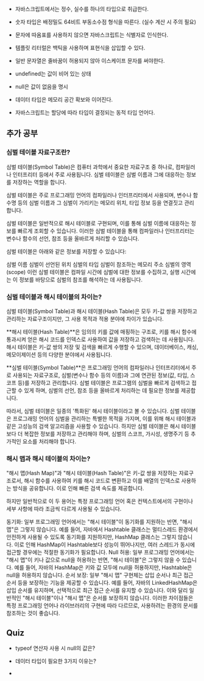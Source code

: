 - 자바스크립트에서는 정수, 실수를 하나의 타입으로 취급한다.

- 숫자 타입은 배정밀도 64비트 부동소수점 형식을 따른다. (실수 계산 시 주의 필요)

- 문자에 따옴표를 사용하지 않으면 자바스크립트는 식별자로 인식한다.

- 템플릿 리터럴은 백틱을 사용하며 표현식을 삽입할 수 있다.

- 일반 문자열은 줄바꿈이 허용되지 않아 이스케이프 문자를 써야한다.

- undefined는 값이 비어 있는 상태

- null은 값이 없음을 명시

- 데이터 타입은 메모리 공간 확보와 이어진다.

- 자바스크립트는 할당에 따라 타입이 결정되는 동적 타입 언어다.

## 추가 공부

### 심벌 테이블 자료구조란?

심벌 테이블(Symbol Table)은 컴퓨터 과학에서 중요한 자료구조 중 하나로, 컴파일러나 인터프리터 등에서 주로 사용됩니다. 심벌 테이블은 심벌 이름과 그에 대응하는 정보를 저장하는 역할을 합니다.

심벌 테이블은 주로 프로그래밍 언어의 컴파일러나 인터프리터에서 사용되며, 변수나 함수명 등의 심벌 이름과 그 심벌이 가리키는 메모리 위치, 타입 정보 등을 연결짓고 관리합니다.

심벌 테이블은 일반적으로 해시 테이블로 구현되며, 이를 통해 심벌 이름에 대응하는 정보를 빠르게 조회할 수 있습니다. 이러한 심벌 테이블을 통해 컴파일러나 인터프리터는 변수나 함수의 선언, 참조 등을 올바르게 처리할 수 있습니다.

심벌 테이블은 아래와 같은 정보를 저장할 수 있습니다:

심벌 이름
심벌이 선언된 위치
심벌의 타입
심벌이 참조하는 메모리 주소
심벌의 영역(scope)
이런 심벌 테이블은 컴파일 시간에 심벌에 대한 정보를 수집하고, 실행 시간에는 이 정보를 바탕으로 심벌의 참조를 해석하는 데 사용됩니다.

### 심벌 테이블과 해시 테이블의 차이는?

심벌 테이블(Symbol Table)과 해시 테이블(Hash Table)은 모두 키-값 쌍을 저장하고 관리하는 자료구조이지만, 그 사용 목적과 적용 분야에 차이가 있습니다.

**해시 테이블(Hash Table)**은 임의의 키를 값에 매핑하는 구조로, 키를 해시 함수에 통과시켜 얻은 해시 코드를 인덱스로 사용하여 값을 저장하고 검색하는 데 사용됩니다. 해시 테이블은 키-값 쌍의 저장 및 검색을 빠르게 수행할 수 있으며, 데이터베이스, 캐싱, 메모이제이션 등의 다양한 분야에서 사용됩니다.

**심벌 테이블(Symbol Table)**은 프로그래밍 언어의 컴파일러나 인터프리터에서 주로 사용되는 자료구조로, 심벌(변수나 함수 등의 이름)과 그에 연관된 정보(값, 타입, 스코프 등)를 저장하고 관리합니다. 심벌 테이블은 프로그램의 심벌을 빠르게 검색하고 접근할 수 있게 하며, 심벌의 선언, 참조 등을 올바르게 처리하는 데 필요한 정보를 제공합니다.

따라서, 심벌 테이블은 일종의 '특화된' 해시 테이블이라고 볼 수 있습니다. 심벌 테이블은 프로그래밍 언어의 심벌을 관리하는 특별한 목적을 가지며, 이를 위해 해시 테이블과 같은 고성능의 검색 알고리즘을 사용할 수 있습니다. 하지만 심벌 테이블은 해시 테이블보다 더 복잡한 정보를 저장하고 관리해야 하며, 심벌의 스코프, 가시성, 생명주기 등 추가적인 요소를 처리해야 합니다.

### 해시 맵과 해시 테이블의 차이는?

"해시 맵(Hash Map)"과 "해시 테이블(Hash Table)"은 키-값 쌍을 저장하는 자료구조로서, 해시 함수를 사용하여 키를 해시 코드로 변환하고 이를 배열의 인덱스로 사용하는 방식을 공유합니다. 이로 인해 빠른 검색 속도를 제공합니다.

하지만 일반적으로 이 두 용어는 특정 프로그래밍 언어 혹은 컨텍스트에서의 구현이나 세부 사항에 따라 조금씩 다르게 사용될 수 있습니다.

동기화: 일부 프로그래밍 언어에서는 "해시 테이블"이 동기화를 지원하는 반면, "해시 맵"은 그렇지 않습니다. 예를 들어, 자바에서 Hashtable 클래스는 멀티스레드 환경에서 안전하게 사용될 수 있도록 동기화를 지원하지만, HashMap 클래스는 그렇지 않습니다. 이로 인해 HashMap이 Hashtable보다 성능이 뛰어나지만, 여러 스레드가 동시에 접근할 경우에는 적절한 동기화가 필요합니다.
Null 허용: 일부 프로그래밍 언어에서는 "해시 맵"이 키나 값으로 null을 허용하는 반면, "해시 테이블"은 그렇지 않을 수 있습니다. 예를 들어, 자바의 HashMap은 키와 값 모두에 null을 허용하지만, Hashtable은 null을 허용하지 않습니다.
순서 보장: 일부 "해시 맵" 구현체는 삽입 순서나 최근 접근 순서 등을 보장하는 기능을 제공할 수 있습니다. 예를 들어, 자바의 LinkedHashMap은 삽입 순서를 유지하며, 선택적으로 최근 접근 순서를 유지할 수 있습니다. 이와 달리 일반적인 "해시 테이블"이나 "해시 맵"은 순서를 보장하지 않습니다.
이러한 차이점들은 특정 프로그래밍 언어나 라이브러리의 구현에 따라 다르므로, 사용하려는 환경의 문서를 참조하는 것이 좋습니다.

## Quiz

- typeof 연산자 사용 시 null의 값은?

- 데이터 타입이 필요한 3가지 이유는?

-
